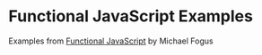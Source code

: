 # Functional JavaScript Examples

Examples from [Functional JavaScript](http://functionaljavascript.com/) by Michael Fogus
